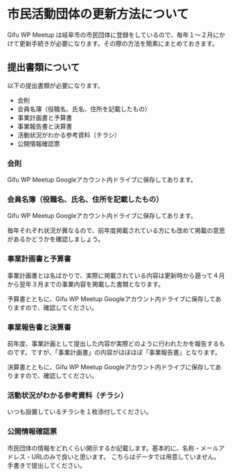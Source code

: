 # 市民活動団体の更新方法について
Gifu WP Meetup は岐阜市の市民団体に登録をしているので、毎年１〜２月にかけて更新手続きが必要になります。その際の方法を簡素にまとめておきます。

## 提出書類について
以下の提出書類が必要になります。

- 会則
- 会員名簿（役職名、氏名、住所を記載したもの）
- 事業計画書と予算書
- 事業報告書と決算書
- 活動状況がわかる参考資料（チラシ）
- 公開情報確認票

### 会則
Gifu WP Meetup Googleアカウント内ドライブに保存してあります。

### 会員名簿（役職名、氏名、住所を記載したもの）
Gifu WP Meetup Googleアカウント内ドライブに保存してあります。

毎年それぞれ状況が異なるので、前年度掲載されている方にも改めて掲載の意思があるかどうかを確認しましょう。

### 事業計画書と予算書
事業計画書とは名ばかりで、実際に掲載されている内容は更新時から遡って４月から翌年３月までの事業内容を掲載した書類となります。

予算書とともに、Gifu WP Meetup Googleアカウント内ドライブに保存してありますので、確認してください。

### 事業報告書と決算書
前年度、事業計画として提出した内容が実際どのように行われたかを報告するものです。ですが、「事業計画書」の内容がほぼほぼ「事業報告書」となります。

決算書とともに、Gifu WP Meetup Googleアカウント内ドライブに保存してありますので、確認してください。

### 活動状況がわかる参考資料（チラシ）
いつも設置しているチラシを１枚添付してください。

### 公開情報確認票
市民団体の情報をどれくらい開示するか記載します。基本的に、名称・メールアドレス・URLのみで良いと思います。
こちらはデータでは用意していません。手書きで提出してください。
